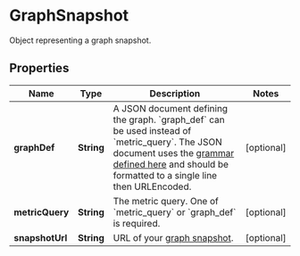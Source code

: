

# GraphSnapshot

Object representing a graph snapshot.
## Properties

Name | Type | Description | Notes
------------ | ------------- | ------------- | -------------
**graphDef** | **String** | A JSON document defining the graph. &#x60;graph_def&#x60; can be used instead of &#x60;metric_query&#x60;. The JSON document uses the [grammar defined here](https://docs.datadoghq.com/graphing/graphing_json/#grammar) and should be formatted to a single line then URLEncoded. |  [optional]
**metricQuery** | **String** | The metric query. One of &#x60;metric_query&#x60; or &#x60;graph_def&#x60; is required. |  [optional]
**snapshotUrl** | **String** | URL of your [graph snapshot](https://docs.datadoghq.com/metrics/explorer/#snapshot). |  [optional]




